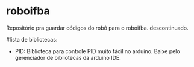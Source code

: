 # roboifba
Repositório pra guardar códigos do robô para o roboifba. descontinuado.

#lista de bibliotecas:

* PID: Biblioteca para controle PID muito fácil no arduino. Baixe pelo gerenciador de bibliotecas da arduino IDE.

